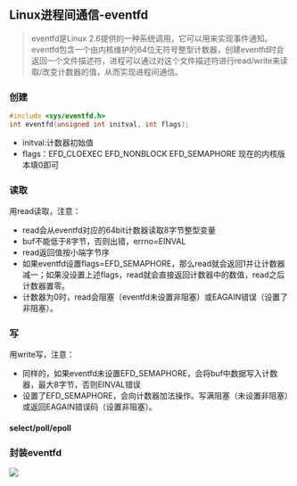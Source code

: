 ## Linux进程间通信-eventfd
> eventfd是Linux 2.6提供的一种系统调用，它可以用来实现事件通知。eventfd包含一个由内核维护的64位无符号整型计数器，创建eventfd时会返回一个文件描述符，进程可以通过对这个文件描述符进行read/write来读取/改变计数器的值，从而实现进程间通信。


### 创建
```c
#include <sys/eventfd.h>
int eventfd(unsigned int initval, int flags);
```
+ initval:计数器初始值
+ flags：EFD_CLOEXEC  EFD_NONBLOCK  EFD_SEMAPHORE  现在的内核版本填0即可

### 读取
用read读取，注意：
+ read会从eventfd对应的64bit计数器读取8字节整型变量
+ buf不能低于8字节，否则出错，errno=EINVAL
+ read返回值按小端字节序
+ 如果eventfd设置flags=EFD_SEMAPHORE，那么read就会返回1并让计数器减一；如果没设置上述flags，read就会直接返回计数器中的数值，read之后计数器置零。
+ 计数器为0时，read会阻塞（eventfd未设置非阻塞）或EAGAIN错误（设置了非阻塞）。

### 写
用write写，注意：
+ 同样的，如果eventfd未设置EFD_SEMAPHORE，会将buf中数据写入计数器，最大8字节，否则EINVAL错误
+ 设置了EFD_SEMAPHORE，会向计数器加法操作。写满阻塞（未设置非阻塞）或返回EAGAIN错误码（设置非阻塞）。


#### select/poll/epoll

### 封装eventfd
![](https://gitee.com/snow-tyan/learn-cpp/raw/master/Figure/eventfd.png)